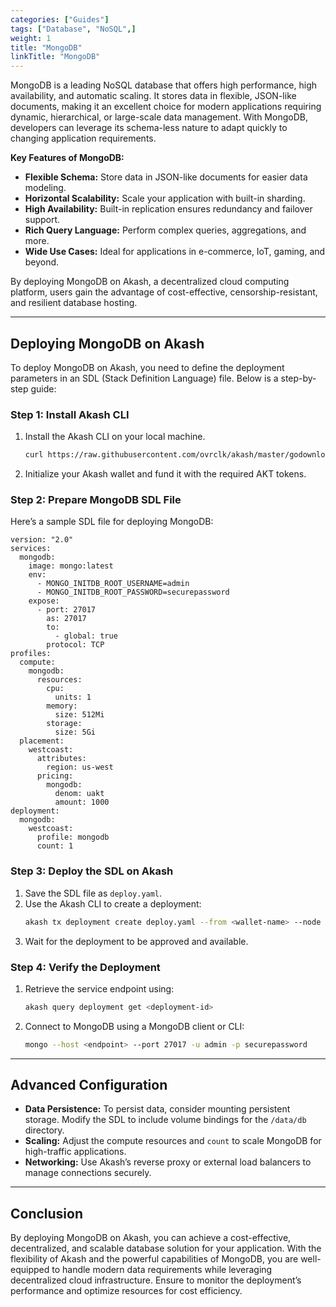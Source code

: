 ```yaml
---
categories: ["Guides"]
tags: ["Database", "NoSQL",]
weight: 1
title: "MongoDB"
linkTitle: "MongoDB"
---
```


MongoDB is a leading NoSQL database that offers high performance, high availability, and automatic scaling. It stores data in flexible, JSON-like documents, making it an excellent choice for modern applications requiring dynamic, hierarchical, or large-scale data management. With MongoDB, developers can leverage its schema-less nature to adapt quickly to changing application requirements.

**Key Features of MongoDB:**
- **Flexible Schema:** Store data in JSON-like documents for easier data modeling.
- **Horizontal Scalability:** Scale your application with built-in sharding.
- **High Availability:** Built-in replication ensures redundancy and failover support.
- **Rich Query Language:** Perform complex queries, aggregations, and more.
- **Wide Use Cases:** Ideal for applications in e-commerce, IoT, gaming, and beyond.

By deploying MongoDB on Akash, a decentralized cloud computing platform, users gain the advantage of cost-effective, censorship-resistant, and resilient database hosting.

---

## **Deploying MongoDB on Akash**

To deploy MongoDB on Akash, you need to define the deployment parameters in an SDL (Stack Definition Language) file. Below is a step-by-step guide:

### **Step 1: Install Akash CLI**

1. Install the Akash CLI on your local machine.
   ```bash
   curl https://raw.githubusercontent.com/ovrclk/akash/master/godownloader.sh | sh
   ```
2. Initialize your Akash wallet and fund it with the required AKT tokens.

### **Step 2: Prepare MongoDB SDL File**

Here’s a sample SDL file for deploying MongoDB:

```
version: "2.0"
services:
  mongodb:
    image: mongo:latest
    env:
      - MONGO_INITDB_ROOT_USERNAME=admin
      - MONGO_INITDB_ROOT_PASSWORD=securepassword
    expose:
      - port: 27017
        as: 27017
        to:
          - global: true
        protocol: TCP
profiles:
  compute:
    mongodb:
      resources:
        cpu:
          units: 1
        memory:
          size: 512Mi
        storage:
          size: 5Gi
  placement:
    westcoast:
      attributes:
        region: us-west
      pricing:
        mongodb:
          denom: uakt
          amount: 1000
deployment:
  mongodb:
    westcoast:
      profile: mongodb
      count: 1
```

### **Step 3: Deploy the SDL on Akash**

1. Save the SDL file as `deploy.yaml`.
2. Use the Akash CLI to create a deployment:
   ```bash
   akash tx deployment create deploy.yaml --from <wallet-name> --node <akash-node> --chain-id <chain-id>
   ```
3. Wait for the deployment to be approved and available.

### **Step 4: Verify the Deployment**

1. Retrieve the service endpoint using:
   ```bash
   akash query deployment get <deployment-id>
   ```
2. Connect to MongoDB using a MongoDB client or CLI:
   ```bash
   mongo --host <endpoint> --port 27017 -u admin -p securepassword
   ```

---

## **Advanced Configuration**

- **Data Persistence:** To persist data, consider mounting persistent storage. Modify the SDL to include volume bindings for the `/data/db` directory.
- **Scaling:** Adjust the compute resources and `count` to scale MongoDB for high-traffic applications.
- **Networking:** Use Akash’s reverse proxy or external load balancers to manage connections securely.

---

## **Conclusion**

By deploying MongoDB on Akash, you can achieve a cost-effective, decentralized, and scalable database solution for your application. With the flexibility of Akash and the powerful capabilities of MongoDB, you are well-equipped to handle modern data requirements while leveraging decentralized cloud infrastructure. Ensure to monitor the deployment’s performance and optimize resources for cost efficiency.

